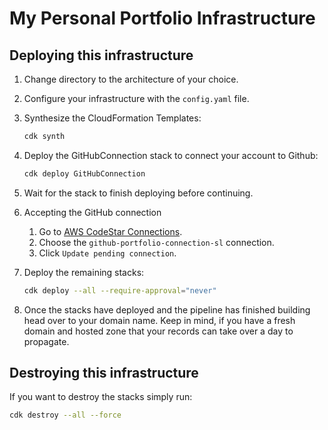 
# My Personal Portfolio Infrastructure

## Deploying this infrastructure

1. Change directory to the architecture of your choice.

2. Configure your infrastructure with the `config.yaml` file.

3. Synthesize the CloudFormation Templates:
    ```bash
    cdk synth
    ```

4. Deploy the GitHubConnection stack to connect your account to Github:
   ```bash
   cdk deploy GitHubConnection
   ```
    
5. Wait for the stack to finish deploying before continuing.

6. Accepting the GitHub connection 
   
   1. Go to [AWS CodeStar Connections](https://us-east-1.console.aws.amazon.com/codesuite/settings/connections).
   2. Choose the `github-portfolio-connection-sl` connection.
   3. Click `Update pending connection`.

7. Deploy the remaining stacks:
   ```bash
   cdk deploy --all --require-approval="never"
   ``` 

8. Once the stacks have deployed and the pipeline has finished building head over to your domain name. Keep in mind, if you have a fresh domain and hosted zone that your records can take over a day to propagate.

## Destroying this infrastructure

If you want to destroy the stacks simply run:
   ```bash
   cdk destroy --all --force
   ```
